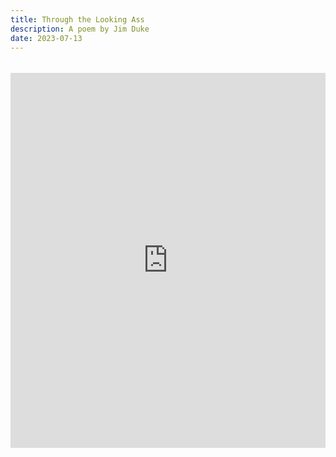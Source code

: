 ```yaml
---
title: Through the Looking Ass
description: A poem by Jim Duke
date: 2023-07-13
---
```

######

<iframe width="100%" height="600" src="https://www.youtube.com/embed/YhS4GbJNnBM" title="YouTube video player" frameborder="0" allow="accelerometer; autoplay; clipboard-write; encrypted-media; gyroscope; picture-in-picture; web-share" allowfullscreen></iframe>